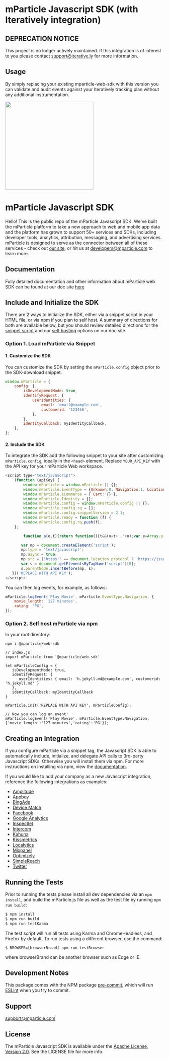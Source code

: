 # mParticle Javascript SDK (with Iteratively integration)

## DEPRECATION NOTICE
This project is no longer actively maintained. If this integration is of interest to you please contact support@iterative.ly for more information.

## Usage
By simply replacing your existing mparticle-web-sdk with this version you can validate and audit events against your Iteratively tracking plan without any additional instrumentation.

<img src="https://static.mparticle.com/sdk/mp_logo_black.svg" width="280"><br>

<!-- <img src="https://img.shields.io/github/release/mparticle/mparticle-web-sdk.svg?color=green"> <img src ="https://img.shields.io/npm/v/@mparticle/web-sdk.svg?color=green"> -->

# mParticle Javascript SDK

Hello! This is the public repo of the mParticle Javascript SDK. We've built the mParticle platform to take a new approach to web and mobile app data and the platform has grown to support 50+ services and SDKs, including developer tools, analytics, attribution, messaging, and advertising services. mParticle is designed to serve as the connector between all of these services - check out [our site](http://mparticle.com), or hit us at developers@mparticle.com to learn more.

## Documentation

Fully detailed documentation and other information about mParticle web SDK can be found at our doc site [here](https://docs.mparticle.com/developers/sdk/web/getting-started)

## Include and Initialize the SDK

There are 2 ways to initialize the SDK, either via a snippet script in your HTML file, or via npm if you plan to self host. A summary of directions for both are available below, but you should review detailed directions for the [snippet script](https://docs.mparticle.com/developers/sdk/web/getting-started) and our [self hosting](https://docs.mparticle.com/developers/sdk/web/self-hosting) options on our doc site.

### Option 1. Load mParticle via Snippet

#### 1. Customize the SDK

You can customize the SDK by setting the `mParticle.config` object prior to the SDK-download snippet.

```javascript
window.mParticle = {
    config: {
        isDevelopmentMode: true,
        identifyRequest: {
            userIdentities: {
                email: 'email@example.com',
                customerid: '123456',
            },
        },
        identityCallback: myIdentityCallback,
    },
};
```

#### 2. Include the SDK

To integrate the SDK add the following snippet to your site after customizing `mParticle.config`, ideally in the `<head>` element. Replace `YOUR_API_KEY` with the API key for your mParticle Web workspace.

```javascript
<script type="text/javascript">
    (function (apiKey) {
        window.mParticle = window.mParticle || {};
        window.mParticle.EventType = {Unknown:0, Navigation:1, Location:2, Search:3, Transaction:4, UserContent:5, UserPreference:6, Social:7, Other:8};
        window.mParticle.eCommerce = { Cart: {} };
        window.mParticle.Identity = {};
        window.mParticle.config = window.mParticle.config || {};
        window.mParticle.config.rq = [];
        window.mParticle.config.snippetVersion = 2.1;
        window.mParticle.ready = function (f) {
        window.mParticle.config.rq.push(f);
    };

        function a(o,t){return function(){t&&(o=t+'.'+o);var e=Array.prototype.slice.call(arguments);e.unshift(o),window.mParticle.config.rq.push(e)}}var x=['endSession','logError','logEvent','logForm','logLink','logPageView','setSessionAttribute','setAppName','setAppVersion','setOptOut','setPosition','startNewSession','startTrackingLocation','stopTrackingLocation'],y=['setCurrencyCode','logCheckout'],z=['identify','login','logout','modify'];x.forEach(function(o){window.mParticle[o]=a(o)}),y.forEach(function(o){window.mParticle.eCommerce[o]=a(o,'eCommerce')}),z.forEach(function(o){window.mParticle.Identity[o]=a(o,'Identity')});

       var mp = document.createElement('script');
       mp.type = 'text/javascript';
       mp.async = true;
       mp.src = ('https:' == document.location.protocol ? 'https://jssdkcdns' : 'http://jssdkcdn') + '.mparticle.com/js/v2/' + apiKey + '/mparticle.js';
       var s = document.getElementsByTagName('script')[0];
       s.parentNode.insertBefore(mp, s);
   })('REPLACE WITH API KEY');
</script>
```

You can then log events, for example, as follows:

```javascript
mParticle.logEvent('Play Movie', mParticle.EventType.Navigation, {
    movie_length: '127 minutes',
    rating: 'PG',
});
```

### Option 2. Self host mParticle via npm

In your root directory:

```
npm i @mparticle/web-sdk
```

```
// index.js
import mParticle from '@mparticle/web-sdk'

let mParticleConfig = {
   isDevelopmentMode: true,
   identifyRequest: {
      userIdentities: { email: 'h.jekyll.md@example.com', customerid: 'h.jekyll.md' }
   },
   identityCallback: myIdentityCallback
}

mParticle.init('REPLACE WITH API KEY', mParticleConfig);

// Now you can log an event!
mParticle.logEvent('Play Movie', mParticle.EventType.Navigation, {'movie_length':'127 minutes','rating':'PG'});

```

## Creating an Integration

If you configure mParticle via a snippet tag, the Javascript SDK is able to automatically include, initialize, and delegate API calls to 3rd-party Javascript SDKs. Otherwise you will install them via npm. For more instructions on installing via npm, view the [documentation](https://docs.mparticle.com/developers/sdk/web/self-hosting).

If you would like to add your company as a new Javascript integration, reference the following integrations as examples:

-   [Amplitude](https://github.com/mparticle-integrations/mparticle-javascript-integration-amplitude)
-   [Appboy](https://github.com/mparticle-integrations/mparticle-javascript-integration-appboy)
-   [BingAds](https://github.com/mparticle-integrations/mparticle-javascript-integration-bingads)
-   [Device Match](https://github.com/mparticle-integrations/mparticle-javascript-integration-device-match)
-   [Facebook](https://github.com/mparticle-integrations/mparticle-javascript-integration-facebook)
-   [Google Analytics](https://github.com/mparticle-integrations/mparticle-javascript-integration-google-analytics)
-   [Inspectlet](https://github.com/mparticle-integrations/mparticle-javascript-integration-inspectlet)
-   [Intercom](https://github.com/mparticle-integrations/mparticle-javascript-integration-intercom)
-   [Kahuna](https://github.com/mparticle-integrations/mparticle-javascript-integration-kahuna)
-   [Kissmetrics](https://github.com/mparticle-integrations/mparticle-javascript-integration-kissmetrics)
-   [Localytics](https://github.com/mparticle-integrations/mparticle-javascript-integration-localytics)
-   [Mixpanel](https://github.com/mparticle-integrations/mparticle-javascript-integration-mixpanel)
-   [Optimizely](https://github.com/mparticle-integrations/mparticle-javascript-integration-optimizely)
-   [SimpleReach](https://github.com/mparticle-integrations/mparticle-javascript-integration-simplereach)
-   [Twitter](https://github.com/mparticle-integrations/mparticle-javascript-integration-twitter)

## Running the Tests

Prior to running the tests please install all dev dependencies via an `npm install`, and build the mParticle.js file as well as the test file by running `npm run build`:

```bash
$ npm install
$ npm run build
$ npm run testKarma
```

The test script will run all tests using Karma and ChromeHeadless, and Firefox by default. To run tests using a different browser, use the command:

```
$ BROWSER=[browserBrand] npm run testBrowser
```

where browserBrand can be another browser such as Edge or IE.

## Development Notes

This package comes with the NPM package [pre-commit](https://www.npmjs.com/package/pre-commit), which will run [ESLint](http://eslint.org/) when you try to commit.

## Support

<support@mparticle.com>

## License

The mParticle Javascript SDK is available under the [Apache License, Version 2.0](http://www.apache.org/licenses/LICENSE-2.0). See the LICENSE file for more info.
